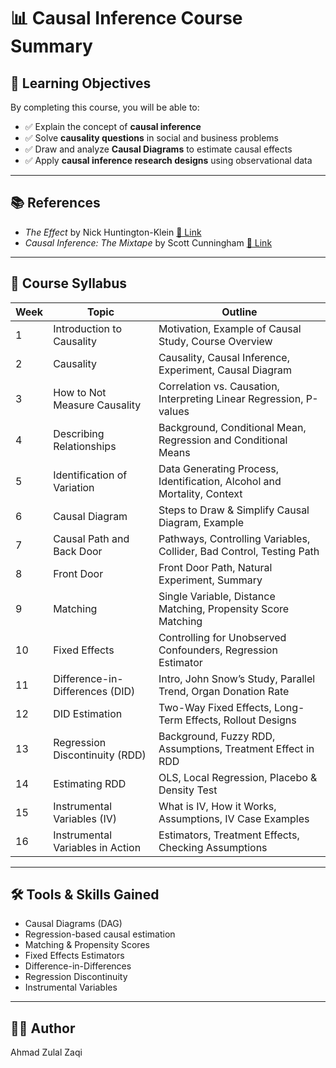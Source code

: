 # 📊 Causal Inference Course Summary

## 🎯 Learning Objectives

By completing this course, you will be able to:

- ✅ Explain the concept of **causal inference**
- ✅ Solve **causality questions** in social and business problems
- ✅ Draw and analyze **Causal Diagrams** to estimate causal effects
- ✅ Apply **causal inference research designs** using observational data

---

## 📚 References

- *The Effect* by Nick Huntington-Klein [🔗 Link](https://www.theeffectbook.net/)
- *Causal Inference: The Mixtape* by Scott Cunningham [🔗 Link](https://mixtape.scunning.com/)

---

## 📅 Course Syllabus

| Week | Topic                               | Outline                                                                 |
|------|-------------------------------------|-------------------------------------------------------------------------|
| 1    | Introduction to Causality           | Motivation, Example of Causal Study, Course Overview                   |
| 2    | Causality                           | Causality, Causal Inference, Experiment, Causal Diagram                |
| 3    | How to Not Measure Causality        | Correlation vs. Causation, Interpreting Linear Regression, P-values    |
| 4    | Describing Relationships            | Background, Conditional Mean, Regression and Conditional Means         |
| 5    | Identification of Variation         | Data Generating Process, Identification, Alcohol and Mortality, Context |
| 6    | Causal Diagram                      | Steps to Draw & Simplify Causal Diagram, Example                       |
| 7    | Causal Path and Back Door           | Pathways, Controlling Variables, Collider, Bad Control, Testing Path   |
| 8    | Front Door                          | Front Door Path, Natural Experiment, Summary                           |
| 9    | Matching                            | Single Variable, Distance Matching, Propensity Score Matching          |
| 10   | Fixed Effects                       | Controlling for Unobserved Confounders, Regression Estimator           |
| 11   | Difference-in-Differences (DID)     | Intro, John Snow’s Study, Parallel Trend, Organ Donation Rate          |
| 12   | DID Estimation                      | Two-Way Fixed Effects, Long-Term Effects, Rollout Designs              |
| 13   | Regression Discontinuity (RDD)      | Background, Fuzzy RDD, Assumptions, Treatment Effect in RDD            |
| 14   | Estimating RDD                      | OLS, Local Regression, Placebo & Density Test                          |
| 15   | Instrumental Variables (IV)         | What is IV, How it Works, Assumptions, IV Case Examples                |
| 16   | Instrumental Variables in Action    | Estimators, Treatment Effects, Checking Assumptions                    |

---

## 🛠 Tools & Skills Gained

- Causal Diagrams (DAG)
- Regression-based causal estimation
- Matching & Propensity Scores
- Fixed Effects Estimators
- Difference-in-Differences
- Regression Discontinuity
- Instrumental Variables

---

## 👨‍💻 Author
Ahmad Zulal Zaqi 

